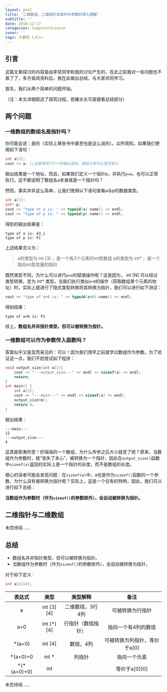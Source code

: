 ```yaml
---
layout: post
title: '二维数组、二维指针及其作为参数的深入理解'
subtitle: ''
date: 2018-12-17
categories: ComputerScience
cover: ''
tags: 计算机 C/C++
---
```


## 引言

这篇文章探讨的内容是由李炅同学和我的讨论产生的，在此之前我对一些问题也不甚了了，多方查阅资料后，我在此做出总结，与大家共同学习。

首先，我们从两个简单的问题开始。

（注：本文详细叙述了探究过程，若嫌太长可直接看总结部分）

## 两个问题

### 一维数组的数组名是指针吗？

你可能会说：是的（实际上某些书中甚至也是这么说的）。众所周知，如果我们使用如下语句：

```cpp
int a[3];
cout << a; //这里使用了C++的输出语句，相信大家可以望文知义
```

输出结果是一个地址，而且，如果我们定义一个指针p，并执行`p=a`，也可以正常执行。这不都说明了数组名a本身就是一个指针吗？

然而，事实并非这么简单，让我们使用以下语句查看a与p的数据类型。

```cpp
int a[3];
int* p;
cout << "type of a is: " << typeid(a).name() << endl;
cout << "type of p is: " << typeid(p).name() << endl;
```

得到的输出结果是：

```
type of a is: A3_i
type of p is: Pi
```

上述结果含义为：

> a的类型为 int [3] ，是一个有3个元素的int型数组
p的类型为 int* ，是一个指向int型变量的指针

既然类型不同，为什么可以进行`p=a`的赋值操作呢？这是因为， int [N] 可以经过类型转换，变为 int* 类型。当我们执行类似`a+0`的操作（获取数组某个元素的地址）时，实际上就进行了隐式类型转换将其转换为指针，我们可以进行如下测试：

```cpp
cout << "type of a+0 is: " << typeid(a+0).name() << endl;
```

得到结果：

```
type of a+0 is: Pi
```

综上，**数组名并非指针类型，但可以被转换为指针。**

### 一维数组可以作为参数传入函数吗？

答案似乎又是显而易见的：可以！因为我们很早之前就学过数组作为参数。为了验证这一点，我们不妨尝试如下程序：

```cpp
void output_size(int a[]){
    cout << "---output_size---" << endl << sizeof(a) << endl;
    return;
}
int main() {
    int a[3];
    cout << "---main---" << endl << sizeof(a) << endl;
    output_size(m);
    return 0;
}
```

输出结果：

```
---main---
12
---output_size---
4
```

这真是匪夷所思！好端端的一个数组，为什么传参之后大小就变了呢？原来，当数组作为参数时，就“丧失了本心”，被转换为一个指针，因此在`output_size()`函数中`sizeof(a)`返回的实际上是一个指针的长度，而不是数组的长度。

细心的读者可能会发现问题：在`sizeof(a)`中，a也是作为`sizeof()`函数的一个参数，为什么没有被转换为指针呢？实际上，这是一个仅有的特例，因此，我们可以进行如下总结：

**当数组作为参数时（作为`sizeof()`的参数除外），会自动被转换为指针。**

## 二维指针与二维数组

未完待续……

## 总结

-   数组名并非指针类型，但可以被转换为指针。
-   当数组作为参数时（作为`sizeof()`的参数除外），会自动被转换为指针。

对于如下定义：

```cpp
int a[3][4];
```

| 表达式 | 类型 | 类型解释 | 备注 |
| :-: | :-: | :-: | :-: |
| a | int [3][4] | 二维数组，3行4列 | 可被转换为行指针 |
| a+0 | int (\*)[4] | 行指针（数组指针） | 指向一个有4列的数组 |
| \*(a+0) | int [4] | 数组，4列 | 可被转换为列指针，等价于a[0] |
| \*(a+0)+0 | int \* | 列指针 | 指向一个元素 |
| \*(\*(a+0)+0) | int |  | 等价于a[0][0] |

未完待续……